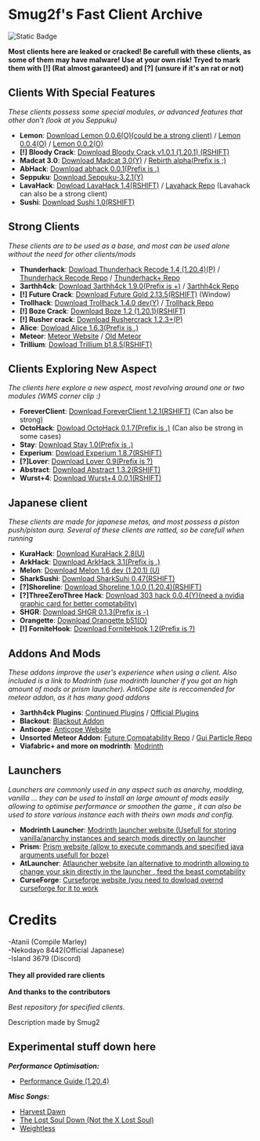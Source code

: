 # Smug2f's Fast Client Archive

![Static Badge](https://img.shields.io/badge/Made%20By%20-%20Smug2f%20-%20%23d20e74) 

**Most clients here are leaked or cracked! Be carefull with these clients, as some of them may have malware! Use at your own risk! Tryed to mark them with [!] (Rat almost garanteed) and [?] (unsure if it's an rat or not)** <br>

## Clients With Special Features
_These clients possess some special modules, or advanced features that other don't (look at you Seppuku)_

- **Lemon**: [Download Lemon 0.0.6(O)(could be a strong client)](https://github.com/Smug2f/Fast-Client-Archive/releases/download/v1.0.0/lemon-v0.0.6-release.jar) / [Lemon 0.0.4(O)](https://github.com/Smug2f/Fast-Client-Archive/releases/download/v1.0.0/lemonclient_-v0.0.4-release.jar)  / [Lemon 0.0.2(O)](https://github.com/Smug2f/Fast-Client-Archive/releases/download/v1.0.0/lemonclient_v0.0.2.jar)
- **[!] Bloody Crack**: [Download Bloody Crack v1.0.1 (1.20.1) (RSHIFT)](https://github.com/Smug2f/Fast-Client-Archive/releases/download/v1.0.0/Bloody-v1.0.1.jar)
- **Madcat 3.0**: [Download Madcat 3.0(Y)](https://github.com/KgDW/MadCat-deobf-decomp-buildable/releases/download/3.0/MadCat-3.0-obf.jar) / [Rebirth alpha(Prefix is ;)](https://github.com/Smug2f/Fast-Client-Archive/releases/download/v1.0.0/rebirth-alpha.jar)
- **AbHack**: [Download abhack 0.0.1(Prefix is .)](https://github.com/Smug2f/Stuff-for-archive/releases/download/stay/ab-Hack-1128.jar)
- **Seppuku**: [Download Seppuku-3.2.1(Y)](https://github.com/seppukudevelopment/seppuku/releases/download/3.2.1/seppuku-3.2.1.jar)
- **LavaHack**: [Dowload LavaHack 1.4(RSHIFT)](https://github.com/Smug2f/Fast-Client-Archive/releases/download/v1.0.0/LavaHack-Public-b1.3-release.jar) / [Lavahack Repo](https://github.com/TheKisDevs/LavaHack-Forge) (Lavahack can also be a strong client)
- **Sushi**: [Download Sushi 1.0(RSHIFT)](https://github.com/Toshimichi0915/sushi-client/releases/download/1.0/sushi.jar)

## Strong Clients
_These clients are to be used as a base, and most can be used alone without the need for other clients/mods_

- **Thunderhack**: [Dowload Thunderhack Recode 1.4 (1.20.4)(P)](https://github.com/Smug2f/Fast-Client-Archive/releases/download/v1.0.0/thunderhack-1.4.jar) / [Thunderhack Recode Repo](https://github.com/Pan4ur/ThunderHack-Recode) / [Thunderhack+ Repo](https://github.com/Pan4ur/ThunderHackPlus)
- **3arthh4ck**: [Download 3arthh4ck 1.9.0(Prefix is +)](https://github.com/Smug2f/Fast-Client-Archive/releases/download/v1.0.0/3arthh4ck-1.9.0-release.jar) / [3arthh4ck Repo](https://github.com/3arthh4ckDevelopment/3arthh4ck-Client)
- **[!] Future Crack**: [Download Future Gold 2.13.5(RSHIFT)](https://crystalpvp.ru/future/Installer.jar) (Window)
- **Trollhack**: [Download Trollhack 1.4.0 dev(Y)](https://github.com/Smug2f/Fast-Client-Archive/releases/download/v1.0.0/TrollHack-1.4.0-nightly-101f1d7.jar) / [Trollhack Repo](https://github.com/Luna5ama/TrollHack)
- **[!] Boze Crack**: [Download Boze 1.2 (1.20.1)(RSHIFT)](https://crystalpvp.ru/bozeupdate/bozecrack.zip) 
- **[!] Rusher crack**: [Download Rushercrack 1.2.3+(P)](https://crystalpvp.ru/rusherhack/rushercrack.jar)
- **Alice**: [Dowload Alice 1.6.3(Prefix is .)](https://github.com/Smug2f/Stuff-for-archive/releases/download/stay/Alice.public.1.6.3.jar)
- **Meteor**: [Meteor Website](https://meteorclient.com) / [Old Meteor](https://github.com/ManInMyVan/meteor-archive)
- **Trillium**: [Dowload Trillium b1.8.5(RSHIFT)](https://github.com/Smug2f/Stuff-for-archive/releases/download/stay/Trillium-b1.8.5-release.jar)

## Clients Exploring New Aspect 
_The clients here explore a new aspect, most revolving around one or two modules (WMS corner clip :)_

- **ForeverClient**: [Download ForeverClient 1.2.1(RSHIFT)](https://github.com/h1tm4nqq/ForeverClient-leak/releases/download/1.2.1/ForeverClient-Leak-1.2.1.jar) (Can also be strong)
- **OctoHack**: [Dowload OctoHack 0.1.7(Prefix is .)](https://github.com/Simple-Github-ORG/OctoHack-SRC/releases/download/idk/octohack-0.1.7-release.jar) (Can also be strong in some cases)
- **Stay**: [Download Stay 1.0(Prefix is .)](https://github.com/Smug2f/Stuff-for-archive/releases/download/stay/STAY.Latest.jar)
- **Experium**: [Dowload Experium 1.8.7(RSHIFT)](https://github.com/3000IQPlay/Experium/releases/download/1.8.7/Experium.gang.jar)
- **[?]Lover**: [Download Lover 0.9(Prefix is ?)](https://github.com/Smug2f/Stuff-for-archive/releases/download/stay/Lover-0.9-release.jar)
- **Abstract**: [Download Abstract 1.3.2(RSHIFT)](https://github.com/WMSGaming/Abstract-1.12.2/releases/download/Public/abstract-v1.3.2.jar)
- **Wurst+4**: [Download Wurst+4 0.0.1(RSHIFT)](https://github.com/Smug2f/Stuff-for-archive/releases/download/stay/wurst-plus-four-0.0.1-release.jar)

## Japanese client
_These clients are made for japanese metas, and most possess a piston push/piston aura. Several of these clients are ratted, so be carefull when running_

- **KuraHack**: [Download KuraHack 2.8(U)](https://github.com/Smug2f/Fast-Client-Archive/releases/download/v1.0.0/Kura-release-2.8.jar)
- **ArkHack**: [Download ArkHack 3.1(Prefix is .)](https://github.com/Smug2f/Fast-Client-Archive/releases/download/v1.0.0/ArkHack-3.1-clean.jar)
- **Melon**: [Download Melon 1.6 dev (1.20.1) (U)](https://github.com/Smug2f/Fast-Client-Archive/releases/download/v1.0.0/MelonRewrite.jar)
- **SharkSushi**: [Download SharkSuhi 0.47(RSHIFT)](https://github.com/Smug2f/Fast-Client-Archive/releases/download/v1.0.0/shark-sushi-0.4.7.jar)
- **[?]Shoreline**: [Download Shoreline 1.0.0 (1.20.4)(RSHIFT)](https://github.com/Smug2f/Fast-Client-Archive/releases/download/v1.0.0/shoreline-1.0.jar)
- **[?]ThreeZeroThree Hack**: [Download 303 hack 0.0.4(Y)(need a nvidia graphic card for better comptability)](https://github.com/Smug2f/Stuff-for-archive/releases/download/stay/ThreeZeroThreeHack.jar)
- **SHGR**: [Download SHGR 0.1.3(Prefix is -)](https://github.com/Smug2f/Fast-Client-Archive/releases/download/v1.0.0/shgr-0.1.3.jar)
- **Orangette**: [Download Orangette b51(O)](https://github.com/Smug2f/Stuff-for-archive/releases/download/stay/ThreeZeroThreeHack.jar)
- **[!] ForniteHook**: [Download ForniteHook 1.2(Prefix is ?)](https://github.com/Smug2f/Fast-Client-Archive/releases/download/v1.0.0/FortniteHook-Cracked.jar) 

## Addons And Mods
_These addons improve the user's experience when using a client. Also included is a link to Modrinth (use modrinth launcher if you got an high amount of mods or prism launcher). AntiCope site is reccomended for meteor addon, as it has many good addons_ 
- **3arthh4ck Plugins**: [Continued Plugins](https://github.com/3arthh4ckDevelopment/3arthh4ck-Plugins) / [Official Plugins](https://github.com/3arthqu4ke/3arthh4ck/tree/plugins)
- **Blackout**: [Blackout Addon](https://github.com/KassuK1/BlackOut/releases)
- **Anticope**: [Anticope Website](https://anticope.pages.dev)
- **Unsorted Meteor Addon**: [Future Compatability Repo](https://github.com/AGENTISNUM1/meteor-future/) / [Gui Particle Repo](https://github.com/ccetl/GuiParticlesMeteorAddon)
- **Viafabric+ and more on modrinth**: [Modrinth](https://modrinth.com/mods)

## Launchers 
_Launchers are commonly used in any aspect such as anarchy, modding, vanilla ... they can be used to install an large amount of mods easily allowing to optimise performance or smoothen the game , it can also be used to store various instance each with theirs own mods and config._
- **Modrinth Launcher**: [Modrinth launcher website (Usefull for storing vanilla/anarchy instances and search mods directly on launcher](https://modrinth.com/app)
- **Prism**: [Prism website (allow to execute commands and specified java arguments usefull for boze)](https://prismlauncher.org)
- **AtLauncher**: [Atlauncher website (an alternative to modrinth allowing to change your skin directly in the launcher , feed the beast comptability](https://atlauncher.com)
- **CurseForge**: [Curseforge website (you need to dowload overnd curseforge for it to work](https://www.curseforge.com)

  
# Credits
-Atanii (Compile Marley)<br> 
-Nekodayo 8442(Official Japanese)<br>
-Island 3679 (Discord)<br>
<br>**They all provided rare clients**</br>
<br>**And thanks to the contributors**</br>

_Best repository for specified clients._

Description made by Smug2<br>
## Experimental stuff down here
_**Performance Optimisation:**_<br>
- [Performance Guide (1.20.4)](https://gist.github.com/HexedHero/aab340a84db51913cb1106c2d85f4e4f)

_**Misc Songs:**_<br>
- [Harvest Dawn](https://youtu.be/8oF20GLU2v0)<br>
- [The Lost Soul Down (Not the X Lost Soul)](https://www.youtube.com/watch?v=vtlOcMEqMy4)<br>
- [Weightless](https://youtu.be/qYnA9wWFHLI?si=t-7E1nnvjFNa7FDM)<br>
